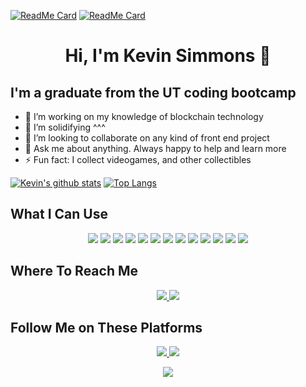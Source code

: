 <!-- 
[![Header](https://raw.githubusercontent.com/MartinHeinz/<OWNER>/<OWNER>/readme_header.png "Header")](https://some-url.dev/)
-->
[![ReadMe Card](https://github-readme-stats.vercel.app/api/pin/?username=peters0470&repo=group-project3)](https://github.com/peters0470/group-project3)
[![ReadMe Card](https://github-readme-stats.vercel.app/api/pin/?username=climbingryan&repo=Social-Network-API)](https://github.com/climbingryan/Social-Network-API)
<h1 align="center">
Hi, I'm Kevin Simmons 👋
</h1>

## I'm a graduate from the UT coding bootcamp


- 🔭 I’m working on my knowledge of blockchain technology
- 🌱 I’m solidifying ^^^
- 👯 I’m looking to collaborate on any kind of front end project
- 💬 Ask me about anything. Always happy to help and learn more
- ⚡ Fun fact: I collect videogames, and other collectibles

[![Kevin's github stats](https://github-readme-stats.vercel.app/api?username=climbingryan&theme=onedark&show_icons=true)](https://github.com/climbingryan/github-readme-stats)
[![Top Langs](https://github-readme-stats.vercel.app/api/top-langs/?username=climbingryan&theme=onedark)](https://github.com/climbingryan/github-readme-stats)

## What I Can Use
<p align="center">
  <!-- HTML -->       <img src="https://img.shields.io/badge/HTML5-E34F26?style=for-the-badge&logo=html5&logoColor=white">
  <!-- CSS -->        <img src="https://img.shields.io/badge/CSS3-1572B6?style=for-the-badge&logo=css3&logoColor=white">
  <!-- JAVASCRIPT -->  <img src="https://img.shields.io/badge/JavaScript-F7DF1E?style=for-the-badge&logo=javascript&logoColor=black">
  <!-- GIT -->        <img src="https://img.shields.io/badge/Git-F05032?style=for-the-badge&logo=git&logoColor=white">
  <!-- REACT -->      <img src="https://img.shields.io/badge/React-20232A?style=for-the-badge&logo=react&logoColor=61DAFB">
  <!-- REACT ROUTER --> <img src="https://img.shields.io/badge/React_Router-CA4245?style=for-the-badge&logo=react-router&logoColor=white">
  <!-- NODE.JS -->    <img src="https://img.shields.io/badge/Node.js-43853D?style=for-the-badge&logo=node.js&logoColor=white">
  <!-- EXPRESS -->    <img src="https://img.shields.io/badge/Express.js-404D59?style=for-the-badge">
  <!-- MONGODB -->    <img src="https://img.shields.io/badge/MongoDB-4EA94B?style=for-the-badge&logo=mongodb&logoColor=white">
  <!-- MYSQL -->      <img src="https://img.shields.io/badge/MySQL-00000F?style=for-the-badge&logo=mysql&logoColor=white">
  <!-- HEROKU -->     <img src="https://img.shields.io/badge/Heroku-430098?style=for-the-badge&logo=heroku&logoColor=white">
  <!-- MARKDOWN -->   <img src="https://img.shields.io/badge/Markdown-000000?style=for-the-badge&logo=markdown&logoColor=white">
  <!-- WINDOWS -->    <img src="https://img.shields.io/badge/Windows-0078D6?style=for-the-badge&logo=windows&logoColor=white">
  
 
  <!-- JQUERY -->
  <!-- https://img.shields.io/badge/jQuery-0769AD?style=for-the-badge&logo=jquery&logoColor=white -->
  
</p>

## Where To Reach Me
<p align="center">
  <!-- GMAIL -->    
  <a href="mailto: simmons5family@gmail.com">
    <img src="https://img.shields.io/badge/Gmail-D14836?style=for-the-badge&logo=gmail&logoColor=white">
  </a>
  <!-- LINKEDIN --> 
  <a target="_blank" href="https://www.linkedin.com/in/kevin-simmons-3b88bb1b3/">
    <img src="https://img.shields.io/badge/LinkedIn-0077B5?style=for-the-badge&logo=linkedin&logoColor=white">
  </a>
</p>

## Follow Me on These Platforms
<p align="center">
  <!-- GITHUB -->         
  <a target="_blank" href="https://github.com/climbingryan">
    <img src="https://img.shields.io/badge/GitHub-100000?style=for-the-badge&logo=github&logoColor=white">  
  </a>
  <!-- STACK OVERFLOW --> 
  <a target="_blank" href="https://stackoverflow.com/users/14024595/shaggy?tab=profile">
    <img src="https://img.shields.io/badge/Stack_Overflow-FE7A16?style=for-the-badge&logo=stack-overflow&logoColor=white">
  </a>
</p>

<p align="center">
  <a href="#"><img src="https://badges.pufler.dev/visits/climbingryan/climbingryan"></a>  
</p>
